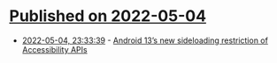 # [Published on 2022-05-04](index.md)

* [2022-05-04, 23:33:39](https://news.ycombinator.com/item?id=31267273) - [Android 13’s new sideloading restriction of Accessibility APIs](https://blog.esper.io/android-13-sideloading-restriction-harder-malware-abuse-accessibility-apis/)
